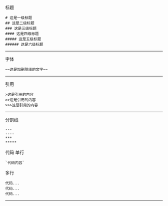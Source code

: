 标题
```
# 这是一级标题
## 这是二级标题
### 这是三级标题
#### 这是四级标题
##### 这是五级标题
###### 这是六级标题
```
---
字体
```
~~这是加删除线的文字~~
```
---
引用
```
>这是引用的内容
>>这是引用的内容
>>>这是引用的内容
```
---
分割线

```
---
----
***
*****
```
代码
单行
```
`代码内容`
```
多行
```
代码...
代码...
代码...
```
---





